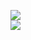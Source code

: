 [![](https://img.shields.io/badge/Made%20With-Github%20Spray-lightgrey.svg?style=for-the-badge&logo=github)](https://github.com/Annihil/github-spray#8829)  
[![](https://i.imgur.com/2DrTn0Z.gif)](https://github.com/Annihil/github-spray)